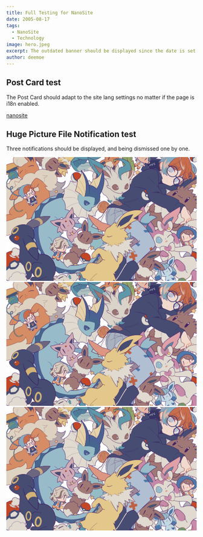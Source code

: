 ```yaml
---
title: Full Testing for NanoSite
date: 2005-08-17
tags:
  - NanoSite
  - Technology
image: hero.jpeg
excerpt: The outdated banner should be displayed since the date is set to 2005.
author: deemoe
---
```


## Post Card test

The Post Card should adapt to the site lang settings no matter if the page is i18n  enabled.

[nanosite](?id=post/main/main_en.md)

## Huge Picture File Notification test

Three notifications should be displayed, and being dismissed one by one.

![1](1.png)
![2](2.png)
![3](3.png)
